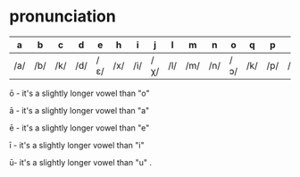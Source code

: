 # pronunciation

a|b|c|d|e|h|i|j|l|m|n|o|q|p|s|t|u|x|z|'
--|--|--|--|--|--|--|--|--|--|--|--|--|--|--|--|--|--|--|--
/a/|/b/|/k/|/d/|/ɛ/|/x/|/i/|/χ/|/l/|/m/|/n/|/ɔ/|/k/|/p/|/s/|/t/|/u/|/ʃ/|/t͡s/|/ʔ/

ō - it's a slightly longer vowel than "o"

ā - it's a slightly longer vowel than "a"

ē - it's a slightly longer vowel than "e"

ī - it's a slightly longer vowel than "i"

ū- it's a slightly longer vowel than "u"
.
